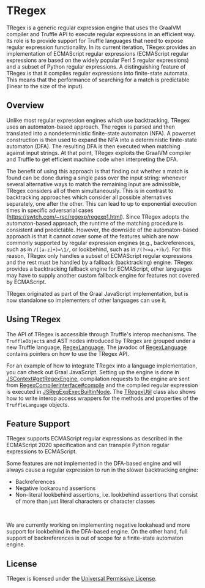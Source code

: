 # TRegex

TRegex is a generic regular expression engine that uses the GraalVM compiler and Truffle API to execute regular expressions in an efficient way.
Its role is to provide support for Truffle languages that need to expose regular expression functionality.
In its current iteration, TRegex provides an implementation of ECMAScript regular expressions (ECMAScript regular expressions are based on the widely popular Perl 5 regular expressions) and a subset of Python regular expressions.
A distinguishing feature of TRegex is that it compiles regular expressions into finite-state automata.
This means that the performance of searching for a match is predictable (linear to the size of the input).


## Overview

Unlike most regular expression engines which use backtracking, TRegex uses an automaton-based approach.
The regex is parsed and then translated into a nondeterministic finite-state automaton (NFA).
A powerset construction is then used to expand the NFA into a deterministic finite-state automaton (DFA).
The resulting DFA is then executed when matching against input strings.
At that point, TRegex exploits the GraalVM compiler and Truffle to get efficient machine code when interpreting the DFA.

The benefit of using this approach is that finding out whether a match is found can be done during a single pass over the input string: whenever several alternative ways to match the remaining input are admissible, TRegex considers all of them simultaneously.
This is in contrast to backtracking approaches which consider all possible alternatives separately, one after the other.
This can lead to up to exponential execution times in specific adversarial cases (https://swtch.com/~rsc/regexp/regexp1.html).
Since TRegex adopts the automaton-based approach, the runtime of the matching procedure is consistent and predictable.
However, the downside of the automaton-based approach is that it cannot cover some of the features which are now commonly supported by regular expression engines (e.g., backreferences, such as in `/([a-z]+)=\1/`, or lookbehind, such as in `/(?<=a.+)b/`).
For this reason, TRegex only handles a subset of ECMAScript regular expressions and the rest must be handled by a fallback (backtracking) engine.
TRegex provides a backtracking fallback engine for ECMAScript, other languages may have to supply another custom fallback engine for features not covered by ECMAScript.

TRegex originated as part of the Graal JavaScript implementation, but is now standalone so implementers of other languages can use it.


## Using TRegex

The API of TRegex is accessible through Truffle's interop mechanisms.
The `TruffleObject`s and AST nodes introduced by TRegex are grouped under a new Truffle language, [RegexLanguage](./src/com.oracle.truffle.regex/src/com/oracle/truffle/regex/RegexLanguage.java).
The javadoc of [RegexLanguage](./src/com.oracle.truffle.regex/src/com/oracle/truffle/regex/RegexLanguage.java) contains pointers on how to use the TRegex API.

For an example of how to integrate TRegex into a language implementation, you can check out Graal JavaScript.
Setting up the engine is done in [JSContext#getRegexEngine](https://github.com/graalvm/graaljs/blob/master/graal-js/src/com.oracle.truffle.js.runtime/src/com/oracle/truffle/js/runtime/JSContext.java), compilation requests to the engine are sent from [RegexCompilerInterface#compile](https://github.com/graalvm/graaljs/blob/master/graal-js/src/com.oracle.truffle.js.runtime/src/com/oracle/truffle/js/runtime/RegexCompilerInterface.java) and the compiled regular expression is executed in [JSRegExpExecBuiltinNode](https://github.com/graalvm/graaljs/blob/master/graal-js/src/com.oracle.truffle.js.builtins/src/com/oracle/truffle/js/builtins/helper/JSRegExpExecIntlNode.java).
The [TRegexUtil](https://github.com/graalvm/graaljs/blob/master/graal-js/src/com.oracle.truffle.js.runtime/src/com/oracle/truffle/js/runtime/util/TRegexUtil.java) class also shows how to write interop access wrappers for the methods and properties of the `TruffleLanguage` objects.

## Feature Support

TRegex supports ECMAScript regular expressions as described in the ECMAScript 2020 specification and can transpile Python regular expressions to ECMAScript.

Some features are not implemented in the DFA-based engine and will always cause a regular expression to run in the slower backtracking engine:
* Backreferences
* Negative lookaround assertions
* Non-literal lookbehind assertions, i.e. lookbehind assertions that consist of more than just literal characters or character classes

<br/>

We are currently working on implementing negative lookahead and more support for lookbehind in the DFA-based engine.
On the other hand, full support of backreferences is out of scope for a finite-state automaton engine.


## License

TRegex is licensed under the [Universal Permissive License](LICENSE.md).
